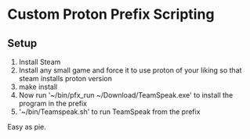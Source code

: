 # Custom Proton Prefix Scripting

## Setup

1. Install Steam
2. Install any small game and force it to use proton of your liking so that steam installs proton version
3. make install
4. Now run '~/bin/pfx_run ~/Download/TeamSpeak.exe' to install the program in the prefix
5. '~/bin/Teamspeak.sh' to run TeamSpeak from the prefix

Easy as pie.

